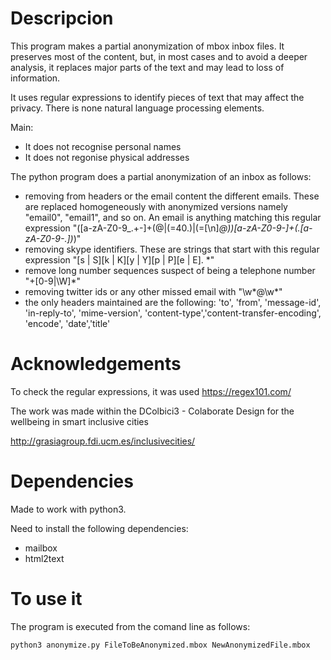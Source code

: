 Descripcion
===========

This program makes a partial anonymization of mbox inbox files. It preserves most of the content, but, in most cases and to avoid a deeper analysis, it replaces major parts of the text and may lead to loss of information. 

It uses regular expressions to identify pieces of text that may affect the privacy. There is none natural language processing elements.

Main:

- It does not recognise personal names 
- It does not regonise physical addresses

The python program does a partial anonymization of an inbox as follows:

- removing from headers or the email content the different emails. These are replaced homogeneously with anonymized versions namely "email0", "email1", and so on. An email is anything matching this regular expression "([a-zA-Z0-9_.+-]+(@|(=40.)|(=[\n]*@))[a-zA-Z0-9-]+(\.[a-zA-Z0-9-.])*)"
- removing skype identifiers. These are strings that start with this regular expression "[s | S][k | K][y | Y][p | P][e | E]. *"
- remove long number sequences suspect of being a telephone number "\+[0-9|\W]*"
- removing twitter ids or any other missed email with "\w*@\w*"
- the only headers maintained are the following: 'to', 'from', 'message-id', 'in-reply-to', 'mime-version', 'content-type','content-transfer-encoding', 'encode',  'date','title'

Acknowledgements
================

To check the regular expressions, it was used https://regex101.com/

The work was made within the DColbici3 - Colaborate Design for the wellbeing in smart inclusive cities

http://grasiagroup.fdi.ucm.es/inclusivecities/

Dependencies
============
Made to work with python3.

Need to install the following dependencies:

- mailbox
- html2text

To use it
=========
The program is executed from the comand line as follows:

	python3 anonymize.py FileToBeAnonymized.mbox NewAnonymizedFile.mbox




